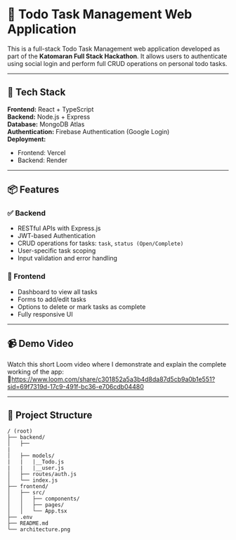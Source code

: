 # 📝 Todo Task Management Web Application

This is a full-stack Todo Task Management web application developed as part of the **Katomaran Full Stack Hackathon**. It allows users to authenticate using social login and perform full CRUD operations on personal todo tasks.

---

## 🔧 Tech Stack

**Frontend:** React + TypeScript  
**Backend:** Node.js + Express  
**Database:** MongoDB Atlas  
**Authentication:** Firebase Authentication (Google Login)  
**Deployment:** 
- Frontend: Vercel
- Backend: Render

---

## 📦 Features

### ✅ Backend
- RESTful APIs with Express.js
- JWT-based Authentication
- CRUD operations for tasks: `task`,  `status (Open/Complete)`
- User-specific task scoping
- Input validation and error handling

### 🎨 Frontend
- Dashboard to view all tasks
- Forms to add/edit tasks
- Options to delete or mark tasks as complete
- Fully responsive UI

---


## 📹 Demo Video

Watch this short Loom video where I demonstrate and explain the complete working of the app:  
🎥https://www.loom.com/share/c301852a5a3b4d8da87d5cb9a0b1e551?sid=69f7319d-17c9-491f-bc36-e706cdb04480

---



## 📂 Project Structure

```plaintext
/ (root)
├── backend/
│   ├──
|    
│   ├── models/
|   |   |__Todo.js
|   |   |__user.js
│   ├── routes/auth.js
│   └── index.js
├── frontend/
│   ├── src/
│   │   ├── components/
│   │   ├── pages/
│   │   └── App.tsx
├── .env
├── README.md
└── architecture.png

